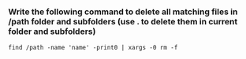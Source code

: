 ### Write the following command to delete all matching files in /path folder and subfolders (use . to delete them in current folder and subfolders)

```
find /path -name 'name' -print0 | xargs -0 rm -f 
```